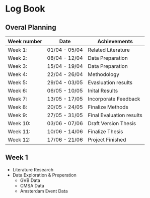 # Log Book

## Overal Planning
| Week number | Date        | Achievements|
| ------------|-------------|-------------|
| Week 1:     |01/04 - 05/04|Related Literature|
| Week 2:     |08/04 - 12/04|Data Preparation|
| Week 3:     |15/04 - 19/04|Data Preparation|
| Week 4:     |22/04 - 26/04|Methodology|
| Week 5:     |29/04 - 03/05|Evasluation results|
| Week 6:     |06/05 - 10/05|Inital Results|
| Week 7:     |13/05 - 17/05|Incorporate Feedback|
| Week 8:     |20/05 - 24/05|Finalize Methods|
| Week 9:     |27/05 - 31/05|Final Evaluation results|
| Week 10:    |03/06 - 07/06|Draft Version Thesis|
| Week 11:    |10/06 - 14/06|Finalize Thesis|
| Week 12:    |17/06 - 21/06|Project Finished|

## Week 1
- Literature Research
- Data Exploration & Preperation
    - GVB Data
    - CMSA Data
    - Amsterdam Event Data